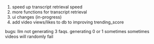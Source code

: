 1) speed up transcript retrieval speed
2) more functions for transcript retrieval
3) ui changes (in-progress)
4) add video views/likes to db to improving trending_score 



bugs:
llm not generating 3 faqs. generating 0 or 1 sometimes
sometimes videos will randomly fail